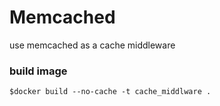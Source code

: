 # Memcached
use memcached as a cache middleware
### build image
```
$docker build --no-cache -t cache_middlware .
```
